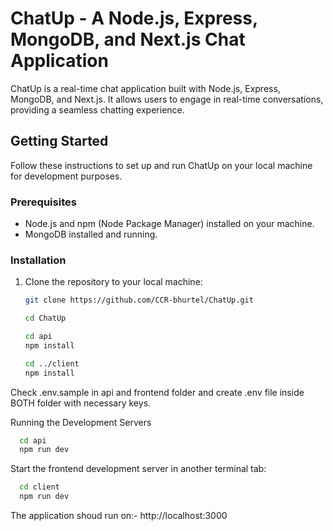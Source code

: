 # ChatUp - A Node.js, Express, MongoDB, and Next.js Chat Application

ChatUp is a real-time chat application built with Node.js, Express, MongoDB, and Next.js. It allows users to engage in real-time conversations, providing a seamless chatting experience.

## Getting Started

Follow these instructions to set up and run ChatUp on your local machine for development purposes.

### Prerequisites

- Node.js and npm (Node Package Manager) installed on your machine.
- MongoDB installed and running.

### Installation

1. Clone the repository to your local machine:

   ```bash
   git clone https://github.com/CCR-bhurtel/ChatUp.git

   cd ChatUp

   cd api
   npm install

   cd ../client
   npm install

  Check .env.sample in api and frontend folder  and create .env file inside BOTH folder with necessary keys.

  Running the Development Servers
```bash
  cd api
  npm run dev
```

  Start the frontend development server in another terminal tab:

```bash
  cd client
  npm run dev
```

  The application shoud run on:- http://localhost:3000
